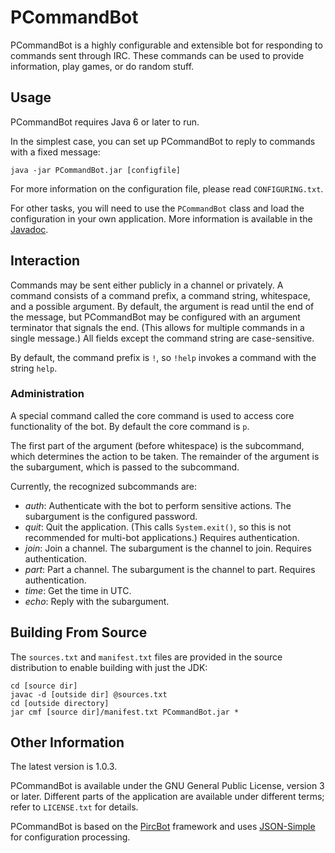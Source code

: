 # PCommandBot

PCommandBot is a highly configurable and extensible bot for responding to commands sent through IRC. These commands can be used to provide information, play games, or do random stuff.

## Usage

PCommandBot requires Java 6 or later to run.

In the simplest case, you can set up PCommandBot to reply to commands with a fixed message:

	java -jar PCommandBot.jar [configfile]

For more information on the configuration file, please read `CONFIGURING.txt`.

For other tasks, you will need to use the `PCommandBot` class and load the configuration in your own application. More information is available in the [Javadoc](http://jack126guy.github.io/pcommandbot/javadoc/tk/halfgray/pcommandbot/PCommandBot.html).

## Interaction

Commands may be sent either publicly in a channel or privately. A command consists of a command prefix, a command string, whitespace, and a possible argument. By default, the argument is read until the end of the message, but PCommandBot may be configured with an argument terminator that signals the end. (This allows for multiple commands in a single message.) All fields except the command string are case-sensitive.

By default, the command prefix is `!`, so `!help` invokes a command with the string `help`.

### Administration

A special command called the core command is used to access core functionality of the bot. By default the core command is `p`.

The first part of the argument (before whitespace) is the subcommand, which determines the action to be taken. The remainder of the argument is the subargument, which is passed to the subcommand.

Currently, the recognized subcommands are:

* *auth*: Authenticate with the bot to perform sensitive actions. The subargument is the configured password.
* *quit*: Quit the application. (This calls `System.exit()`, so this is not recommended for multi-bot applications.) Requires authentication.
* *join*: Join a channel. The subargument is the channel to join. Requires authentication.
* *part*: Part a channel. The subargument is the channel to part. Requires authentication.
* *time*: Get the time in UTC.
* *echo*: Reply with the subargument.

## Building From Source

The `sources.txt` and `manifest.txt` files are provided in the source distribution to enable building with just the JDK:

	cd [source dir]
	javac -d [outside dir] @sources.txt
	cd [outside directory]
	jar cmf [source dir]/manifest.txt PCommandBot.jar *

## Other Information

The latest version is 1.0.3.

PCommandBot is available under the GNU General Public License, version 3 or later. Different parts of the application are available under different terms; refer to `LICENSE.txt` for details.

PCommandBot is based on the [PircBot](http://www.jibble.org/pircbot.php) framework and uses [JSON-Simple](https://code.google.com/p/json-simple/) for configuration processing.